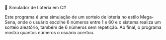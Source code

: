 🎲 Simulador de Loteria em C#

Este programa é uma simulação de um sorteio de loteria no estilo Mega-Sena, onde o usuário escolhe 6 números entre 1 e 60 e o sistema realiza um sorteio aleatório, também de 6 números sem repetição. Ao final, o programa mostra quantos números o usuário acertou.
